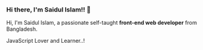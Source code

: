 ### Hi there, I'm Saidul Islam!! 👋

<p>Hi, I'm Saidul Islam, a passionate self-taught <strong>front-end web developer</strong> from Bangladesh.</p>
JavaScript Lover and Learner..!
